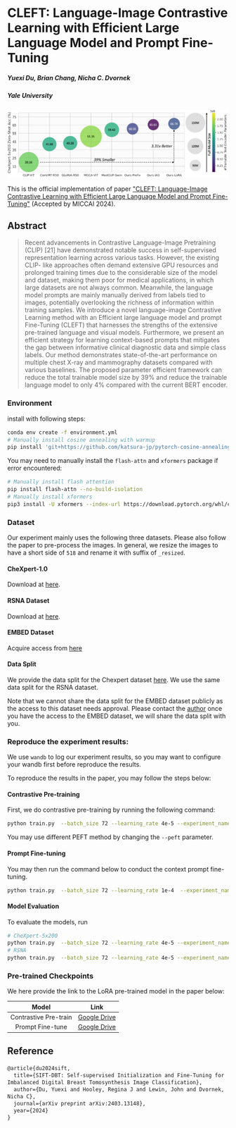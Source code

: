# CLEFT: Language-Image Contrastive Learning with Efficient Large Language Model and Prompt Fine-Tuning

##### Yuexi Du, Brian Chang, Nicha C. Dvornek
##### Yale University

![teaser](assets/teaser.jpg)

This is the official implementation of paper ["CLEFT: Language-Image Contrastive Learning with Efficient Large Language Model and Prompt Fine-Tuning"](https://arxiv.org/abs/2407.21011) (Accepted by MICCAI 2024).

## Abstract

> Recent advancements in Contrastive Language-Image Pretraining (CLIP) [21] have demonstrated notable success in self-supervised representation learning across various tasks. However, the existing CLIP- like approaches often demand extensive GPU resources and prolonged training times due to the considerable size of the model and dataset, making them poor for medical applications, in which large datasets are not always common. Meanwhile, the language model prompts are mainly manually derived from labels tied to images, potentially overlooking the richness of information within training samples. We introduce a novel language-image Contrastive Learning method with an Efficient large language model and prompt Fine-Tuning (CLEFT) that harnesses the strengths of the extensive pre-trained language and visual models. Furthermore, we present an efficient strategy for learning context-based prompts that mitigates the gap between informative clinical diagnostic data and simple class labels. Our method demonstrates state-of-the-art performance on multiple chest X-ray and mammography datasets compared with various baselines. The proposed parameter efficient framework can reduce the total trainable model size by 39% and reduce the trainable language model to only 4% compared with the current BERT encoder.



### Environment

install with following steps:
```bash
conda env create -f environment.yml
# Manually install cosine annealing with warmup
pip install 'git+https://github.com/katsura-jp/pytorch-cosine-annealing-with-warmup'
```

You may need to manually install the `flash-attn` and `xformers` package if error encountered:
```bash
# Manually install flash attention
pip install flash-attn --no-build-isolation
# Manually install xformers
pip3 install -U xformers --index-url https://download.pytorch.org/whl/cu118
```

### Dataset

Our experiment mainly uses the following three datasets. Please also follow the paper to pre-process the images. In general, we resize the images to have a short side of `518` and rename it with suffix of `_resized`.

#### CheXpert-1.0

Download at [here](https://stanfordaimi.azurewebsites.net/datasets/8cbd9ed4-2eb9-4565-affc-111cf4f7ebe2).

#### RSNA Dataset

Download at [here](https://www.kaggle.com/c/rsna-pneumonia-detection-challenge).



#### EMBED Dataset

Acquire access from [here](https://aws.amazon.com/marketplace/pp/prodview-unw4li5rkivs2#resources)

#### Data Split

We provide the data split for the Chexpert dataset [here](https://drive.google.com/file/d/11pzNo-dRJKgp_lAVhW-AadHAX4jGI8kr/view?usp=sharing). We use the same data split for the RSNA dataset.

Note that we cannot share the data split for the EMBED dataset publicly as the access to this dataset needs approval. Please contact the [author](yuexi.du@yale.edu) once you have the access to the EMBED dataset, we will share the data split with you.

### Reproduce the experiment results:

We use `wandb` to log our experiment results, so you may want to configure your wandb first before reproduce the results.

To reproduce the results in the paper, you may follow the steps below:

#### Contrastive Pre-training

First, we do contrastive pre-training by running the following command:

```bash
python train.py  --batch_size 72 --learning_rate 4e-5 --experiment_name lora_linear_proj_learn_scale_pool_img_aug_swdcy --devices 4 --strategy 'ddp_find_unused_parameters_true' --llm_type gpt --precision bf16-true --peft lora --accumulate_grad_batches 1 --grad_ckpt --weight_decay 0.1 --warm_up 4000 --emb_dim 512 --max_steps 40000 --linear_proj --pool_feat
```
You may use different PEFT method by changing the `--peft` parameter.


#### Prompt Fine-tuning

You may then run the command below to conduct the context prompt fine-tuning.

```bash
python train.py  --batch_size 72 --learning_rate 1e-4  --experiment_name prompt_tuning_ft_vit_slr --devices 4 --strategy 'ddp_find_unused_parameters_true' --llm_type gpt --precision bf16-true --accumulate_grad_batches 1 --ctx_init caption --peft lora --max_steps 8000 --weight_decay 1e-3 --warm_up 100 --emb_dim 512 --linear_proj --pool_feat --pretrained_encoder <path_to_pretrained_ckpt> --grad_ckpt --min_lr 1e-5 --data_pct 1.0 --freeze_llm --sgd --prompt_ft --ctx_length 30
```

#### Model Evaluation

To evaluate the models, run
```bash
# CheXpert-5x200
python train.py  --batch_size 72 --learning_rate 4e-5 --experiment_name lora_linear_proj_learn_scale_pool_img_aug_swdcy --devices 4 --strategy 'ddp_find_unused_parameters_true' --llm_type gpt --precision bf16-true --peft lora --accumulate_grad_batches 1 --grad_ckpt --weight_decay 0.1 --warm_up 4000 --emb_dim 512 --max_steps 40000 --linear_proj --pool_feat --eval --five_cls --pretrained_model <path_to_pretrained_ckpt> 
# RSNA
python train.py  --batch_size 72 --learning_rate 4e-5 --experiment_name lora_linear_proj_learn_scale_pool_img_aug_swdcy --devices 4 --strategy 'ddp_find_unused_parameters_true' --llm_type gpt --precision bf16-true --peft lora --accumulate_grad_batches 1 --grad_ckpt --weight_decay 0.1 --warm_up 4000 --emb_dim 512 --max_steps 40000 --linear_proj --pool_feat --eval --five_cls --pretrained_model <path_to_pretrained_ckpt> --rsna 
```

### Pre-trained Checkpoints

We here provide the link to the LoRA pre-trained model in the paper below:

|Model|Link|
|:-:|:-:|
|Contrastive Pre-train|[Google Drive](https://drive.google.com/file/d/1LN8EGvnkP85XsTySgOZ0VCS5wQkZK60_/view?usp=sharing)|
|Prompt Fine-tune|[Google Drive](https://drive.google.com/file/d/1Df-EY26rS4-wg-Ip_PSPgRgfS0_issm5/view?usp=sharing)|


## Reference

```
@article{du2024sift,
  title={SIFT-DBT: Self-supervised Initialization and Fine-Tuning for Imbalanced Digital Breast Tomosynthesis Image Classification},
  author={Du, Yuexi and Hooley, Regina J and Lewin, John and Dvornek, Nicha C},
  journal={arXiv preprint arXiv:2403.13148},
  year={2024}
}
```